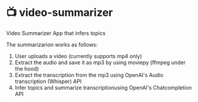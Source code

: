 # 📺 video-summarizer
Video Summarizer App that infers topics

The summarizarion works as follows:

1. User uploads a video (currently supports mp4 only)
2. Extract the audio and save it as mp3 by using moviepy (ffmpeg under the hood)
3. Extract the transcription from the mp3 using OpenAI's Audio transcription (Whisper) API 
4. Infer topics and summarize transcriptionusing OpenAI's Chatcompletion API 
